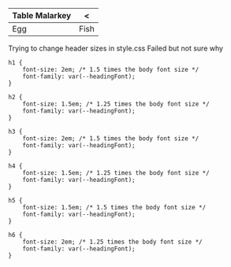 | Table Malarkey | <    |
| -------------- | ---- |
| Egg            | Fish | 


Trying to change header sizes in style.css
Failed but not sure why


```
h1 {
    font-size: 2em; /* 1.5 times the body font size */
    font-family: var(--headingFont);
}

h2 {
    font-size: 1.5em; /* 1.25 times the body font size */
    font-family: var(--headingFont);
}

h3 {
    font-size: 2em; /* 1.5 times the body font size */
    font-family: var(--headingFont);
}

h4 {
    font-size: 1.5em; /* 1.25 times the body font size */
    font-family: var(--headingFont);
}

h5 {
    font-size: 1.5em; /* 1.5 times the body font size */
    font-family: var(--headingFont);
}

h6 {
    font-size: 2em; /* 1.25 times the body font size */
    font-family: var(--headingFont);
}
```
